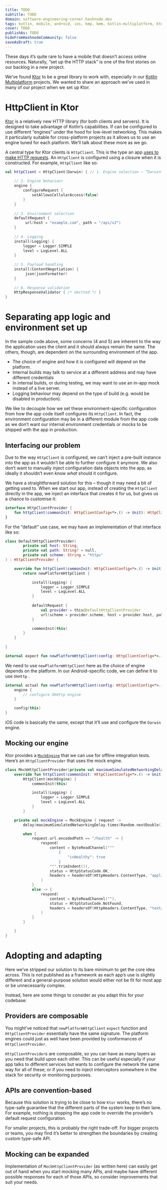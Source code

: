 ```yaml
---
title: TODO
subtitle: TODO
domain: software-engineering-corner.hashnode.dev
tags: kotlin, mobile, android, ios, kmp, kmm, kotlin-multiplatform, ktor, networking, http, testing, mocking
cover: TODO
publishAs: TODO
hideFromHashnodeCommunity: false
saveAsDraft: true
--- 
```

These days it’s quite rare to have a mobile that doesn’t access online resources. Naturally, “set up the HTTP stack” is one of the first stories on our backlog in a new project.

We’ve found [Ktor](https://ktor.io) to be a great library to work with, especially in our [Kotlin Multiplatform](https://kotlinlang.org/docs/multiplatform.html) projects. We wanted to share an approach we’ve used in many of our project when we set up Ktor.

# HttpClient in Ktor

[Ktor](https://ktor.io) is a relatively new HTTP library (for both clients and servers). It is designed to take advantage of Kotlin’s capabilities. If can be configured to use different “engines” under the hood for low-level networking. This makes it particularly suitable for cross-platform projects as it allows us to use an engine tuned for each platform. We’ll talk about these more as we go.

A central type for Ktor clients is `HttpClient`. This is the type an app [uses to make HTTP requests](https://ktor.io/docs/client-requests.html). An `HttpClient`  is configured using a closure when it is constructed. For example, `HttpClient` like so:

```kotlin
val httpClient = HttpClient(Darwin) { // 1. Engine selection – “Darwin” is for iOS
 
    // 2. Engine behaviour
    engine {
        configureRequest {
            setAllowsCellularAccess(false)
        }
    }
 
    // 3. Environment selection
    defaultRequest {
         url(host = "example.com", path = "/api/v2")
    }
 
    // 4. Logging
    install(Logging) {
        logger = Logger.SIMPLE
        level = LogLevel.ALL
    }
 
    // 5. Payload handling
    install(ContentNegotiation) {
         json(jsonFormatter)
    }
     
    // 6. Response validation
    HttpResponseValidator { /* omitted */ }
}
```

# Separating app logic and environment set up

In the sample code above, some concerns (4 and 5) are inherent to the way the application uses the client and it should always remain the same. The others, though, are dependent on the surrounding environment of the app.

* The choice of engine and how it is configured will depend on the platform.
* Internal builds may talk to service at a different address and may have different credentials
* In internal builds, or during testing, we may want to use an in-app mock instead of a live server.
* Logging behaviour may depend on the type of build (e.g. would be disabled in production).

We like to decouple how we set these environment-specific configuration from how the app code itself configures its `HttpClient`. In fact, the environment configuration may be in a different module from the app code as we don’t want our internal environment credentials or mocks to be shipped with the app in production.

## Interfacing our problem

Due to the way `HttpClient` is configured, we can’t inject a pre-built instance into the app as it wouldn’t be able to further configure it anymore. We also don’t want to manually inject configuration data objects into the app, as ideally it shouldn’t even know *what* should it configure.

We have a straightforward solution for this – though it may need a bit of getting used to. When we start our app, instead of creating the `HttpClient` directly in the app, we inject an interface that creates it for us, but gives us a chance to customise it:

```kotlin
interface HttpClientProvider {
    fun httpClient(commonInit: HttpClientConfig<*>.() -> Unit): HttpClient
}
```

For the “default” use case, we may have an implementation of that interface like so:

```kotlin
class DefaultHttpClientProvider(
        private val host: String,
        private val path: String? = null,
        private val scheme: String = "https"
) : HttpClientProvider {

    override fun httpClient(commonInit: HttpClientConfig<*>.() -> Unit): HttpClient {
        return newPlatformHttpClient {

            install(Logging) {
                logger = Logger.SIMPLE
                level = LogLevel.ALL
            }
            
            defaultRequest {
                val provider = this@DefaultHttpClientProvider
                url(scheme = provider.scheme, host = provider.host, path = provider.path)
            }

            commonInit(this)
        }
    }
    
}

internal expect fun newPlatformHttpClient(config: HttpClientConfig<*>.() -> Unit = {}): HttpClient
```

We need to use `newPlatformHttpClient` here as the choice of engine depends on the platform. In our Android-specific code, we can define it to use `OkHttp` .

```kotlin
internal actual fun newPlatformHttpClient(config: HttpClientConfig<*>.() -> Unit) = HttpClient(OkHttp) {
    engine {
        // configure OkHttp engine
    }

    config(this)
}
```

iOS code is basically the same, except that it’ll use and configure the `Darwin` engine.

## Mocking our engine

Ktor provides a [`MockEngine`](https://ktor.io/docs/client-testing.html#test-client) that we can use for offline integration tests. Here’s an `HttpClientProvider` that uses the mock engine.

```kotlin
class MockHttpClientProvider(private val maximumSimulatedNetworkingDelay: Duration = 0.3.seconds): HttpClientProvider {
    override fun httpClient(commonInit: HttpClientConfig<*>.() -> Unit): HttpClient =
        HttpClient(mockEngine) {
            commonInit(this)

            install(Logging) {
                logger = Logger.SIMPLE
                level = LogLevel.ALL
            }
        }

    private val mockEngine = MockEngine { request ->
        delay(maximumSimulatedNetworkingDelay.times(Random.nextDouble()))

        when {
            request.url.encodedPath == "/health" -> {
                respond(
                    content = ByteReadChannel("""
                        {
                            "isHealthy": true
                        }
                    """.trimIndent()),
                    status = HttpStatusCode.OK,
                    headers = headersOf(HttpHeaders.ContentType, "application/json")
                )
            }
            else -> {
                respond(
                    content = ByteReadChannel(""),
                    status = HttpStatusCode.NotFound,
                    headers = headersOf(HttpHeaders.ContentType, "text/plain")
                )
            }
        }

    }
}
```

# Adopting and adapting

Here we’ve stripped our solution to its bare minimum to get the core idea across. This is not published as a framework as each app’s use is slightly different and a general-purpose solution would either not be fit for most app or be unnecessarily complex.

Instead, here are some things to consider as you adapt this for your codebase:

## Providers are composable

You might’ve noticed that `newPlatformHttpClient` `expect` function and `HttpClientProvider` essentially have the same signature. The platform engines could just as well have been provided by conformances of `HttpClientProvider`.

`HttpClientProvider`s are composable, so you can have as many layers as you need that build upon each other. This can be useful especially if your app talks to different services but wants to configure the network the same way for all of these; or if you need to inject interceptors somewhere in the stack for security or monitoring purposes.

## APIs are convention-based

Because this solution is trying to be close to how `Ktor` works, there’s no type-safe guarantee that the different parts of the system keep to their lane. For example, nothing is stopping the app code to override the provider’s default request configuration.

For smaller projects, this is probably the right trade-off. For bigger projects or teams, you may find it’s better to strengthen the boundaries by creating custom type-safe API.

## Mocking can be expanded

Implementation of `MockHttpClientProvider` (as written here) can easily get out of hand when you start mocking many APIs, and maybe have different possible responses for each of those APIs, so consider improvements that suit your needs.